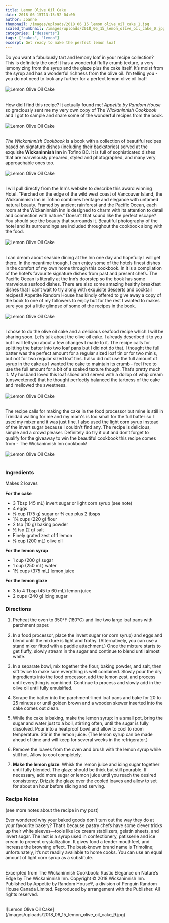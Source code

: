 ```yaml
---
title: Lemon Olive Oil Cake
date: 2018-06-15T13:15:52-04:00
author: Joanne
thumbnail: /images/uploads/2018_06_15_lemon_olive_oil_cake_1.jpg
scaled_thumbnail: /images/uploads/2018_06_15_lemon_olive_oil_cake_0.jpg
categories: ["desserts"]
tags: ["cakes", "lemon"]
excerpt: Get ready to make the perfect lemon loaf
---
```


Do you want a fabulously tart and lemony loaf in your recipe collection? This is definitely the one! It has a wonderful fluffy crumb texture, a very lemony zing from the syrup and the glaze plus the cake itself. It’s moist from the syrup and has a wonderful richness from the olive oil. I’m telling you - you do not need to look any further for a perfect lemon olive oil loaf!
</br>
</br>
![Lemon Olive Oil Cake](/images/uploads/2018_06_15_lemon_olive_oil_cake_2.jpg)
</br>
</br>

How did I find this recipe? It actually found me! _Appetite by Random House_ so graciously sent me my very own copy of The _Wickaninnish Cookbook_ and I got to sample and share some of the wonderful recipes from the book.
</br>
</br>
![Lemon Olive Oil Cake](/images/uploads/2018_06_15_lemon_olive_oil_cake_3.jpg)
</br>
</br>

_The Wickaninnish Cookbook_ is a book with a collection of beautiful recipes based on signature dishes (including their backstories) served at the exquisite __Wickaninnish Inn__ in Tofino BC. It is full of sophisticated dishes that are marvelously prepared, styled and photographed, and many very approachable ones too.
</br>
</br>
![Lemon Olive Oil Cake](/images/uploads/2018_06_15_lemon_olive_oil_cake_4.jpg)
</br>
</br>

I will pull directly from the Inn's website to describe this award winning Hotel. “Perched on the edge of the wild west coast of Vancouver Island, the Wickaninnish Inn in Tofino combines heritage and elegance with untamed natural beauty. Framed by ancient rainforest and the Pacific Ocean, each room at the Wickaninnish Inn is designed to charm with its attention to detail and connection with nature.” Doesn’t that sound like the perfect escape? You should see the beauty that surrounds it. Beautiful photography of the hotel and its surroundings are included throughout the cookbook along with the food.
</br>
</br>
![Lemon Olive Oil Cake](/images/uploads/2018_06_15_lemon_olive_oil_cake_5.jpg)
</br>
</br>

I can dream about seaside dining at the Inn one day and hopefully I will get there. In the meantime though, I can enjoy some of the hotels finest dishes in the comfort of my own home through this cookbook. In it is a compilation of the hotel’s favourite signature dishes from past and present chefs. The Pacific Ocean is literally at the Inn’s doorstep so the book has some marvelous seafood dishes. There are also some amazing healthy breakfast dishes that I can’t wait to try along with exquisite desserts and cocktail recipes!! Appetite Random House has kindly offered to give away a copy of the book to one of my followers to enjoy but for the rest I wanted to makes sure you got a little glimpse of some of the recipes in the book.
</br>
</br>
![Lemon Olive Oil Cake](/images/uploads/2018_06_15_lemon_olive_oil_cake_6.jpg)
</br>
</br>

I chose to do the olive oil cake and a delicious seafood recipe which I will be sharing soon. Let’s talk about the olive oil cake. I already described it to you but I will tell you about a few changes I made to it. The recipe calls for splitting the batter into two loaf pans but I did not do that. I thought the full batter was the perfect amount for a regular sized loaf tin or for two minis, but not for two regular sized loaf tins. I also did not use the full amount of syrup in the cake as I wanted the cake to maintain its crumb - feel free to use the full amount for a bit of a soaked texture though. That’s pretty much it. My husband loved this loaf sliced and served with a dollop of whip cream (unsweetened) that he thought perfectly balanced the tartness of the cake and mellowed the sweetness.
</br>
</br>
![Lemon Olive Oil Cake](/images/uploads/2018_06_15_lemon_olive_oil_cake_7.jpg)
</br>
</br>

The recipe calls for making the cake in the food processor but mine is still in Trinidad waiting for me and my mom's is too small for the full batter so I used my mixer and it was just fine. I also used the light corn syrup instead of the invert sugar because I couldn’t find any. The recipe is delicious, simple and a crowd pleaser. Definitely do try it out and don’t forget to qualify for the giveaway to win the beautiful cookbook this recipe comes from - The Wickaninnish Inn cookbook!
</br>
</br>
![Lemon Olive Oil Cake](/images/uploads/2018_06_15_lemon_olive_oil_cake_8.jpg)
</br>
</br>

### Ingredients
Makes 2 loaves

__For the cake__

* 3 Tbsp (45 mL) invert sugar or light corn syrup (see note)
* 4 eggs
* ⅞ cup (175 g) sugar or &frac34; cup plus 2 tbsps
* 1¾ cups (220 g) flour
* 2 tsp (10 g) baking powder
* ½ tsp (2 g) salt
* Finely grated zest of 1 lemon
* ⅞ cup (200 mL) olive oil
 
__For the lemon syrup__

* 1 cup (200 g) sugar
* 1 cup (250 mL) water
* 1½ cups (375 mL) lemon juice
 
__For the lemon glaze__

* 3 to 4 Tbsp (45 to 60 mL) lemon juice
* 2 cups (240 g) icing sugar
 
### Directions

1. Preheat the oven to 350°F (180°C) and line two large loaf pans with parchment paper.

1. In a food processor, place the invert sugar (or corn syrup) and eggs and blend until the mixture is light and frothy. (Alternatively, you can use a stand mixer fitted with a paddle attachment.) Once the mixture starts to get fluffy, slowly stream in the sugar and continue to blend until almost white.

1. In a separate bowl, mix together the flour, baking powder, and salt, then sift twice to make sure everything is well combined. Slowly pour the dry ingredients into the food processor, add the lemon zest, and process until everything is combined. Continue to process and slowly add in the olive oil until fully emulsified.

1. Scrape the batter into the parchment-lined loaf pans and bake for 20 to 25 minutes or until golden brown and a wooden skewer inserted into the cake comes out clean.

1. While the cake is baking, make the lemon syrup: In a small pot, bring the sugar and water just to a boil, stirring often, until the sugar is fully dissolved. Pour into a heatproof bowl and allow to cool to room temperature. Stir in the lemon juice. (The lemon syrup can be made ahead of time and will keep for several weeks in the refrigerator.)

1. Remove the loaves from the oven and brush with the lemon syrup while still hot. Allow to cool completely.

1. __Make the lemon glaze__: Whisk the lemon juice and icing sugar together until fully blended. The glaze should be thick but still pourable. If necessary, add more sugar or lemon juice until you reach the desired consistency. Drizzle the glaze over the cooled loaves and allow to set for about an hour before slicing and serving.

### Recipe Notes 
(see more notes about the recipe in my post)

Ever wondered why your baked goods don’t turn out the way they do at your favourite bakery? That’s because pastry chefs have some clever tricks up their white sleeves—tools like ice cream stabilizers, gelatin sheets, and invert sugar. The last is a syrup used in confectionery, patisserie and ice cream to prevent crystallization. It gives food a tender mouthfeel, and increase the browning effect. The best-known brand name is Trimoline; unfortunately, it’s not readily available to home cooks. You can use an equal amount of light corn syrup as a substitute.
</br>
</br>

Excerpted from The Wickaninnish Cookbook: Rustic Elegance on Nature’s Edge by The Wickaninnish Inn. Copyright © 2018 Wickaninnish Inn. Published by Appetite by Random House®, a division of Penguin Random House Canada Limited. Reproduced by arrangement with the Publisher. All rights reserved.

</br>
![Lemon Olive Oil Cake](/images/uploads/2018_06_15_lemon_olive_oil_cake_9.jpg)
